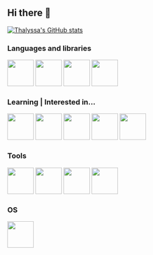 ## Hi there 👋

[![Thalyssa's GitHub stats](https://github-readme-stats-nu-six-78.vercel.app/api?username=thalyssa)](https://github.com/thalyssa/github-readme-stats)

### Languages and libraries

<img src="https://cdn.jsdelivr.net/gh/devicons/devicon@latest/icons/python/python-original.svg" width="60" height="60"/> <img src="https://cdn.jsdelivr.net/gh/devicons/devicon@latest/icons/java/java-original.svg" width="60" height="60"/> <img src="https://cdn.jsdelivr.net/gh/devicons/devicon@latest/icons/pandas/pandas-original-wordmark.svg" width="60" height="60"/> <img src="https://cdn.jsdelivr.net/gh/devicons/devicon@latest/icons/numpy/numpy-plain-wordmark.svg" width="60" height="60"/>
          
### Learning | Interested in...

<img src="https://cdn.jsdelivr.net/gh/devicons/devicon@latest/icons/flask/flask-original-wordmark.svg" width="60" height="60"/> <img src="https://cdn.jsdelivr.net/gh/devicons/devicon@latest/icons/renpy/renpy-original.svg" width="60" height="60"/> <img src="https://cdn.jsdelivr.net/gh/devicons/devicon@latest/icons/postgresql/postgresql-plain.svg" width="60" height="60"/> <img src="https://cdn.jsdelivr.net/gh/devicons/devicon@latest/icons/kotlin/kotlin-original.svg" width="60" height="60"/> <img src="https://cdn.jsdelivr.net/gh/devicons/devicon@latest/icons/linux/linux-original.svg" width="60" height="60"/>

### Tools

<img src="https://cdn.jsdelivr.net/gh/devicons/devicon@latest/icons/vscode/vscode-original.svg" width="60" height="60"/> <img src="https://cdn.jsdelivr.net/gh/devicons/devicon@latest/icons/intellij/intellij-original.svg" width="60" height="60"/> <img src="https://cdn.jsdelivr.net/gh/devicons/devicon@latest/icons/git/git-original.svg" width="60" height="60"/> <img src="https://cdn.jsdelivr.net/gh/devicons/devicon@latest/icons/dbeaver/dbeaver-original.svg" width="60" height="60"/> 



### OS

<img src="https://cdn.jsdelivr.net/gh/devicons/devicon@latest/icons/debian/debian-original.svg" width="60" height="60"/>
          
          


          
          
          
          
          
          

<!--
**thalyssa/thalyssa** is a ✨ _special_ ✨ repository because its `README.md` (this file) appears on your GitHub profile.

Here are some ideas to get you started:

- 🔭 I’m currently working on ...
- 🌱 I’m currently learning ...
- 👯 I’m looking to collaborate on ...
- 🤔 I’m looking for help with ...
- 💬 Ask me about ...
- 📫 How to reach me: ...
- 😄 Pronouns: ...
- ⚡ Fun fact: ...
-->
